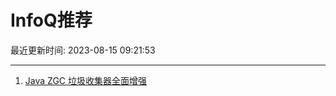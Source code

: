# InfoQ推荐

最近更新时间: 2023-08-15 09:21:53

--- 
1. [Java ZGC 垃圾收集器全面增强](https://www.infoq.cn/article/ClW8eLeOxRUqqpHWOJCC) 
